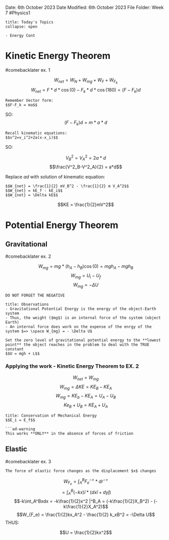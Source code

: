 Date: 6th October 2023
Date Modified: 6th October 2023
File Folder: Week 7
#Physics1

```ad-abstract
title: Today's Topics
collapse: open

- Energy Cont

```

# Kinetic Energy Theorem

#comebacklater ex. 1

$$W_{net} = W_{N} + W_{mg} + W_{F} + W_{F_k}$$
$$W_{net} = F*d*\cos(0) - F_k*d*\cos(180) = (F-F_k)d$$

```ad-note
Remember Vector form:
$$F-F_k = ma$$
```

SO:
$$(F-F_k)d = m*a*d$$
```ad-note
Recall kinematic equations:
$$v^2=v_i^2+2a(x-x_i)$$
```

SO:

$$V_B^2 = V_A^2 = 2a*d$$
$$\frac{V^2_B-V^2_A}{2} = a*d$$

Replace $ad$ with solution of kinematic equation:

```ad-important
$$W_{net} = \frac{1}{2} mV_B^2 - \frac{1}{2} m V_A^2$$
$$W_{net} = kE_f - kE_i$$
$$W_{net} = \Delta kE$$
```

$$KE = \frac{1}{2}mV^2$$

# Potential Energy Theorem

## Gravitational

#comebacklater ex. 2

$$W_{mg} = mg * (h_A - h_B) \cos(0) = mgh_A - mgh_B$$
$$W_{mg} = U_i - U_f$$
$$W_{mg} = - \Delta U$$
```ad-warning
DO NOT FORGET THE NEGATIVE
```

```ad-note
title: Observations
- Gravitational Potential Energy is the energy of the object-Earth system
- Thus, the weight ($mg$) is an internal force of the system (object Earth)
- An internal force does work on the expense of the enrgy of the system $=> \space W_{mg} = - \Delta U$
```


```ad-important
Set the zero level of gravitational potential energy to the **lowest point** the object reaches in the problem to deal with the TRUE constant
$$U = mgh + L$$
```

### Applying the work - Kinetic Energy Theorem to EX. 2

$$W_{net} = W_{mg}$$
$$W_{mg} = \Delta KE = KE_B - KE_A$$
$$W_{mg} = KE_b - KE_A = U_A - U_B$$
$$Ke_B + U_B = KE_A+U_A$$
```ad-important
title: Conservation of Mechanical Energy
$$E_i = E_f$$

```ad-warning
This works **ONLY** in the absence of forces of friction
```

## Elastic

#comebacklater ex. 3

```ad-note
The force of elastic force changes as the displacement $x$ changes
```

$$W_{F_e} = \int_A^B F^{->}_e * dr^{->}$$
$$= \int_A^B (-kx)\hat{i} * (dx\hat{i} + dy\hat{j})$$
$$-k\int_A^Bxdx = -k\frac{1}{2}x^2 |^B_A = (-k\frac{1}{2}X_B^2) - (-k\frac{1}{2}X_A^2)$$
$$W_{F_e} = \frac{1}{2}kx_A^2 - \frac{1}{2} k_xB^2 = -\Delta U$$
THUS:

$$U = \frac{1}{2}kx^2$$


